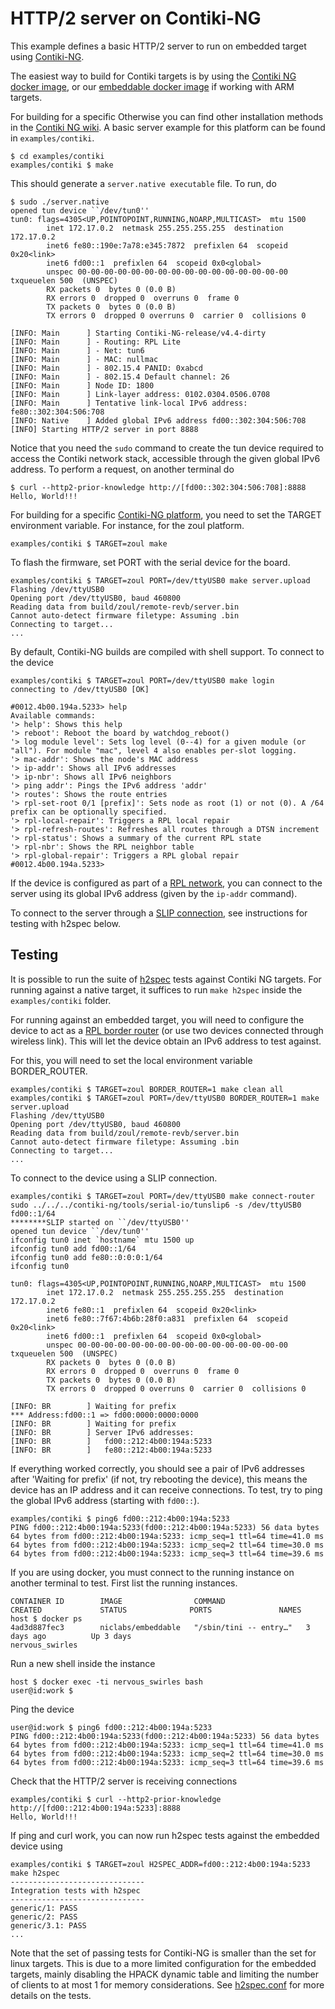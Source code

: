# HTTP/2 server on Contiki-NG

This example defines a basic HTTP/2 server to run on embedded target using [Contiki-NG](https://github.com/contiki-ng/contiki-ng/).

The easiest way to build for Contiki targets is by using the [Contiki NG docker image](https://github.com/contiki-ng/contiki-ng/wiki/Docker), or our [embeddable docker image](https://hub.docker.com/r/niclabs/embeddable) if working with ARM targets.

For building for a specific 
Otherwise you can find other installation methods in the [Contiki NG wiki](https://github.com/contiki-ng/contiki-ng/wiki). A basic server example for this platform can be found in `examples/contiki`.

```{bash}
$ cd examples/contiki
examples/contiki $ make
```

This should generate a `server.native executable` file. To run, do
```{bash}
$ sudo ./server.native
opened tun device ``/dev/tun0''
tun0: flags=4305<UP,POINTOPOINT,RUNNING,NOARP,MULTICAST>  mtu 1500
        inet 172.17.0.2  netmask 255.255.255.255  destination 172.17.0.2
        inet6 fe80::190e:7a78:e345:7872  prefixlen 64  scopeid 0x20<link>
        inet6 fd00::1  prefixlen 64  scopeid 0x0<global>
        unspec 00-00-00-00-00-00-00-00-00-00-00-00-00-00-00-00  txqueuelen 500  (UNSPEC)
        RX packets 0  bytes 0 (0.0 B)
        RX errors 0  dropped 0  overruns 0  frame 0
        TX packets 0  bytes 0 (0.0 B)
        TX errors 0  dropped 0 overruns 0  carrier 0  collisions 0

[INFO: Main      ] Starting Contiki-NG-release/v4.4-dirty
[INFO: Main      ] - Routing: RPL Lite
[INFO: Main      ] - Net: tun6
[INFO: Main      ] - MAC: nullmac
[INFO: Main      ] - 802.15.4 PANID: 0xabcd
[INFO: Main      ] - 802.15.4 Default channel: 26
[INFO: Main      ] Node ID: 1800
[INFO: Main      ] Link-layer address: 0102.0304.0506.0708
[INFO: Main      ] Tentative link-local IPv6 address: fe80::302:304:506:708
[INFO: Native    ] Added global IPv6 address fd00::302:304:506:708
[INFO] Starting HTTP/2 server in port 8888
```
Notice that you need the `sudo` command to create the tun device required to access the Contiki network stack, accessible through the given global IPv6 address. To perform a request, on another terminal do
```{bash}
$ curl --http2-prior-knowledge http://[fd00::302:304:506:708]:8888
Hello, World!!!
```

For building for a specific [Contiki-NG platform](https://github.com/contiki-ng/contiki-ng/wiki#the-contiki-ng-platforms), you need to set the TARGET environment variable. For instance, for the zoul platform.
```{bash}
examples/contiki $ TARGET=zoul make
```
To flash the firmware, set PORT with the serial device for the board.
```{bash}
examples/contiki $ TARGET=zoul PORT=/dev/ttyUSB0 make server.upload
Flashing /dev/ttyUSB0
Opening port /dev/ttyUSB0, baud 460800
Reading data from build/zoul/remote-revb/server.bin
Cannot auto-detect firmware filetype: Assuming .bin
Connecting to target...
...
```
By default, Contiki-NG builds are compiled with shell support. To connect to the device
```{bash}
examples/contiki $ TARGET=zoul PORT=/dev/ttyUSB0 make login
connecting to /dev/ttyUSB0 [OK]

#0012.4b00.194a.5233> help
Available commands:
'> help': Shows this help
'> reboot': Reboot the board by watchdog_reboot()
'> log module level': Sets log level (0--4) for a given module (or "all"). For module "mac", level 4 also enables per-slot logging.
'> mac-addr': Shows the node's MAC address
'> ip-addr': Shows all IPv6 addresses
'> ip-nbr': Shows all IPv6 neighbors
'> ping addr': Pings the IPv6 address 'addr'
'> routes': Shows the route entries
'> rpl-set-root 0/1 [prefix]': Sets node as root (1) or not (0). A /64 prefix can be optionally specified.
'> rpl-local-repair': Triggers a RPL local repair
'> rpl-refresh-routes': Refreshes all routes through a DTSN increment
'> rpl-status': Shows a summary of the current RPL state
'> rpl-nbr': Shows the RPL neighbor table
'> rpl-global-repair': Triggers a RPL global repair
#0012.4b00.194a.5233>
```

If the device is configured as part of a [RPL network](https://github.com/contiki-ng/contiki-ng/wiki/Tutorial:-IPv6-ping), you can connect to the server using its global IPv6 address (given by the `ip-addr` command).

To connect to the server through a [SLIP connection](https://en.wikipedia.org/wiki/Serial_Line_Internet_Protocol), see instructions for testing with h2spec below.

## Testing

It is possible to run the suite of [h2spec](https://github.com/summerwind/h2spec) tests against Contiki NG targets. 
For running against a native target, it suffices to run `make h2spec` inside the `examples/contiki` folder.

For running against an embedded target, you will need to configure the device to act as a [RPL border router](https://github.com/contiki-ng/contiki-ng/wiki/Tutorial:-RPL-border-router)
(or use two devices connected through wireless link). This will let the device obtain an IPv6 address to test against.

For this, you will need to set the local environment variable BORDER_ROUTER.
```{bash}
examples/contiki $ TARGET=zoul BORDER_ROUTER=1 make clean all
examples/contiki $ TARGET=zoul PORT=/dev/ttyUSB0 BORDER_ROUTER=1 make server.upload
Flashing /dev/ttyUSB0
Opening port /dev/ttyUSB0, baud 460800
Reading data from build/zoul/remote-revb/server.bin
Cannot auto-detect firmware filetype: Assuming .bin
Connecting to target...
...
```

To connect to the device using a SLIP connection.

```{bash}
examples/contiki $ TARGET=zoul PORT=/dev/ttyUSB0 make connect-router
sudo ../../../contiki-ng/tools/serial-io/tunslip6 -s /dev/ttyUSB0 fd00::1/64
********SLIP started on ``/dev/ttyUSB0''
opened tun device ``/dev/tun0''
ifconfig tun0 inet `hostname` mtu 1500 up
ifconfig tun0 add fd00::1/64
ifconfig tun0 add fe80::0:0:0:1/64
ifconfig tun0

tun0: flags=4305<UP,POINTOPOINT,RUNNING,NOARP,MULTICAST>  mtu 1500
        inet 172.17.0.2  netmask 255.255.255.255  destination 172.17.0.2
        inet6 fe80::1  prefixlen 64  scopeid 0x20<link>
        inet6 fe80::7f67:4b6b:28f0:a831  prefixlen 64  scopeid 0x20<link>
        inet6 fd00::1  prefixlen 64  scopeid 0x0<global>
        unspec 00-00-00-00-00-00-00-00-00-00-00-00-00-00-00-00  txqueuelen 500  (UNSPEC)
        RX packets 0  bytes 0 (0.0 B)
        RX errors 0  dropped 0  overruns 0  frame 0
        TX packets 0  bytes 0 (0.0 B)
        TX errors 0  dropped 0 overruns 0  carrier 0  collisions 0

[INFO: BR        ] Waiting for prefix
*** Address:fd00::1 => fd00:0000:0000:0000
[INFO: BR        ] Waiting for prefix
[INFO: BR        ] Server IPv6 addresses:
[INFO: BR        ]   fd00::212:4b00:194a:5233
[INFO: BR        ]   fe80::212:4b00:194a:5233
```

If everything worked correctly, you should see a pair of IPv6 addresses after 'Waiting for prefix' (if not, try rebooting the device),
this means the device has an IP address and it can receive connections. To test, try to ping the global IPv6 address
(starting with `fd00::`).
```{bash}
examples/contiki $ ping6 fd00::212:4b00:194a:5233
PING fd00::212:4b00:194a:5233(fd00::212:4b00:194a:5233) 56 data bytes
64 bytes from fd00::212:4b00:194a:5233: icmp_seq=1 ttl=64 time=41.0 ms
64 bytes from fd00::212:4b00:194a:5233: icmp_seq=2 ttl=64 time=30.0 ms
64 bytes from fd00::212:4b00:194a:5233: icmp_seq=3 ttl=64 time=39.6 ms
```

If you are using docker, you must connect to the running instance on another terminal to test. First list the running
instances.
```{bash}
CONTAINER ID        IMAGE                COMMAND                  CREATED             STATUS              PORTS               NAMES
host $ docker ps
4ad3d887fec3        niclabs/embeddable   "/sbin/tini -- entry…"   3 days ago          Up 3 days                               nervous_swirles
```
Run a new shell inside the instance
```{bash}
host $ docker exec -ti nervous_swirles bash
user@id:work $
```
Ping the device
```{bash}
user@id:work $ ping6 fd00::212:4b00:194a:5233
PING fd00::212:4b00:194a:5233(fd00::212:4b00:194a:5233) 56 data bytes
64 bytes from fd00::212:4b00:194a:5233: icmp_seq=1 ttl=64 time=41.0 ms
64 bytes from fd00::212:4b00:194a:5233: icmp_seq=2 ttl=64 time=30.0 ms
64 bytes from fd00::212:4b00:194a:5233: icmp_seq=3 ttl=64 time=39.6 ms
```

Check that the HTTP/2 server is receiving connections
```{bash}
examples/contiki $ curl --http2-prior-knowledge http://[fd00::212:4b00:194a:5233]:8888
Hello, World!!!
```

If ping and curl work, you can now run h2spec tests against the embedded device using
```{bash}
examples/contiki $ TARGET=zoul H2SPEC_ADDR=fd00::212:4b00:194a:5233 make h2spec
------------------------------
Integration tests with h2spec
------------------------------
generic/1: PASS
generic/2: PASS
generic/3.1: PASS
...
```

Note that the set of passing tests for Contiki-NG is smaller than the set for linux targets. This is due to
a more limited configuration for the embedded targets, mainly disabling the HPACK dynamic table and limiting the 
number of clients to at most 1 for memory considerations. See [h2spec.conf](h2spec.conf) for more details on the tests.
